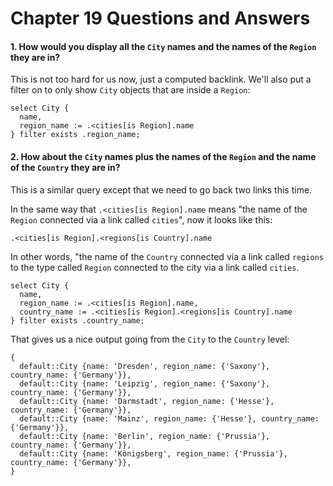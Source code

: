 # Chapter 19 Questions and Answers

#### 1. How would you display all the `City` names and the names of the `Region` they are in?

This is not too hard for us now, just a computed backlink. We'll also put a filter on to only show `City` objects that are inside a `Region`:

```edgeql
select City {
  name,
  region_name := .<cities[is Region].name
} filter exists .region_name;
```

#### 2. How about the `City` names plus the names of the `Region` and the name of the `Country` they are in?

This is a similar query except that we need to go back two links this time.

In the same way that `.<cities[is Region].name` means "the name of the `Region` connected via a link called `cities`", now it looks like this:

`.<cities[is Region].<regions[is Country].name`

In other words, "the name of the `Country` connected via a link called `regions` to the type called `Region` connected to the city via a link called `cities`.

```edgeql
select City {
  name,
  region_name := .<cities[is Region].name,
  country_name := .<cities[is Region].<regions[is Country].name
} filter exists .country_name;
```

That gives us a nice output going from the `City` to the `Country` level:

```
{
  default::City {name: 'Dresden', region_name: {'Saxony'}, country_name: {'Germany'}},
  default::City {name: 'Leipzig', region_name: {'Saxony'}, country_name: {'Germany'}},
  default::City {name: 'Darmstadt', region_name: {'Hesse'}, country_name: {'Germany'}},
  default::City {name: 'Mainz', region_name: {'Hesse'}, country_name: {'Germany'}},
  default::City {name: 'Berlin', region_name: {'Prussia'}, country_name: {'Germany'}},
  default::City {name: 'Königsberg', region_name: {'Prussia'}, country_name: {'Germany'}},
}
```
